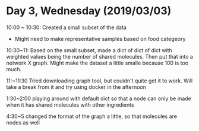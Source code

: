# Day 3, Wednesday (2019/03/03)

10:00 ~ 10:30: Created a small subset of the data
* Might need to make representative samples based on food categeory

10:30~11: Based on the small subset, made a dict of dict of dict with weighted values being the number of shared molecules. Then put that into a network X graph. Might make the dataset a little smalle because 100 is too much. 

11:~11:30
Tried downloading graph tool, but couldn't quite get it to work. Will take a break from it and try using docker in the afternoon

1:30~2:00 playing around with default dict so that a node can only be made when it has shared molecules with other ingredients

4:30~5 changed the format of the graph a little, so that molecules are nodes as well